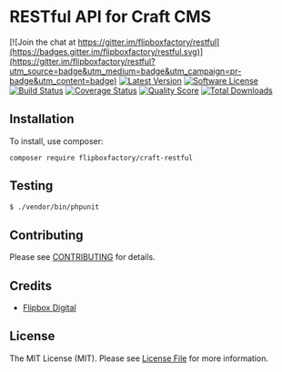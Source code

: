 # RESTful API for Craft CMS
[![Join the chat at https://gitter.im/flipboxfactory/restful](https://badges.gitter.im/flipboxfactory/restful.svg)](https://gitter.im/flipboxfactory/restful?utm_source=badge&utm_medium=badge&utm_campaign=pr-badge&utm_content=badge)
[![Latest Version](https://img.shields.io/github/release/flipboxfactory/craft-restful.svg?style=flat-square)](https://github.com/flipboxfactory/craft-restful/releases)
[![Software License](https://img.shields.io/badge/license-MIT-brightgreen.svg?style=flat-square)](LICENSE.md)
[![Build Status](https://img.shields.io/travis/flipboxfactory/craft-restful/master.svg?style=flat-square)](https://travis-ci.com/flipboxfactory/craft-restful)
[![Coverage Status](https://img.shields.io/scrutinizer/coverage/g/flipboxfactory/craft-restful.svg?style=flat-square)](https://scrutinizer-ci.com/g/flipboxfactory/craft-restful/code-structure)
[![Quality Score](https://img.shields.io/scrutinizer/g/flipboxfactory/craft-restful.svg?style=flat-square)](https://scrutinizer-ci.com/g/flipboxfactory/craft-restful)
[![Total Downloads](https://img.shields.io/packagist/dt/flipboxfactory/craft-restful.svg?style=flat-square)](https://packagist.org/packages/flipboxfactory/craft-restful)

## Installation

To install, use composer:

```
composer require flipboxfactory/craft-restful
```

## Testing

``` bash
$ ./vendor/bin/phpunit
```

## Contributing

Please see [CONTRIBUTING](https://github.com/flipboxfactory/craft-restful/blob/master/CONTRIBUTING.md) for details.


## Credits

- [Flipbox Digital](https://github.com/flipbox)

## License

The MIT License (MIT). Please see [License File](https://github.com/flipboxfactory/craft-restful/blob/master/LICENSE) for more information.
